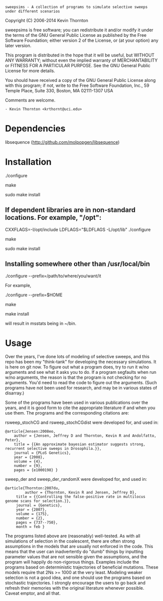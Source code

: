 	sweepsims - A collection of programs to simulate selective sweeps under different scenarios



  Copyright (C) 2006-2014 Kevin Thornton

  sweepsims is free software; you can redistribute it and/or modify
  it under the terms of the GNU General Public License as published by
  the Free Software Foundation; either version 2 of the License, or
  (at your option) any later version.

  This program is distributed in the hope that it will be useful,
  but WITHOUT ANY WARRANTY; without even the implied warranty of
  MERCHANTABILITY or FITNESS FOR A PARTICULAR PURPOSE.  See the
  GNU General Public License for more details.

  You should have received a copy of the GNU General Public License
  along with this program; if not, write to the Free Software
  Foundation, Inc., 59 Temple Place, Suite 330, Boston, MA  02111-1307  USA

Comments are welcome.

	- Kevin Thornton <krthornt@uci.edu>

# Dependencies

libsequence (http://github.com/molpopgen/libsequence)

# Installation

./configure

make

sudo make install

## If dependent libraries are in non-standard locations.  For example, "/opt":

CXXFLAGS=-I/opt/include LDFLAGS="$LDFLAGS -L/opt/lib" ./configure

make 

sudo make install

## Installing somewhere other than /usr/local/bin

./configure --prefix=/path/to/where/you/want/it

For example,

./configure --prefix=$HOME

make 

make install

will result in msstats being in ~/bin.

# Usage

Over the years, I've done lots of modeling of selective sweeps, and this repo has been my "think-tank" for developing the necessary simulations. It is here on git now. To figure out what a program does, try to run it w/no arguments and see what it asks you to do. If a program segfaults when run w/no arguments, the reason is that the program is not checking for no arguments. You'd need to read the code to figure out the arguments. (Such programs have not been used for research, and may be in various states of disarray.)

Some of the programs have been used in various publications over the years, and it is good form to cite the appropriate literature if and when you use them. The programs and the corresponding citations are:

rsweep_stochCG and rsweep_stochCGdist were developed for, and used in:

```
@article{Jensen:2008eo, 
	author = {Jensen, Jeffrey D and Thornton, Kevin R and Andolfatto, Peter}, 
	title = {{An approximate bayesian estimator suggests strong, recurrent selective sweeps in Drosophila.}}, 
	journal = {PLoS Genetics},
	year = {2008}, 
	volume = {4}, 
	number = {9}, 
	pages = {e1000198} }
```
sweep_der and sweep_der_randomX were developed for, and used in:

```
@article{Thornton:2007du,
         author = {Thornton, Kevin R and Jensen, Jeffrey D}, 
	 title = {{Controlling the false-positive rate in multilocus genome scans for selection.}}, 
	 journal = {Genetics}, 
	 year = {2007}, 
	 volume = {175}, 
	 number = {2}, 
	 pages = {737--750}, 
	 month = feb }
```
The programs listed above are (reasonably) well-tested. As with all simulations of selection in the coalescent, there are often strong assumptions in the models that are usually not enforced in the code. This means that the user can inadvertently do "dumb" things by inputting parameter values that are not sensible given the assumptions, and the program will happily do non-rigorous things. Examples include the programs based on deterministic trajectories of beneficial mutations. These models require that 2Ns >= 1000 at the very least. Modeling weaker selection is not a good idea, and one should use the programs based on stochastic trajectories. I strongly encourage the users to go back and refresh their memories with the original literature whenever possible. Caveat emptor, and all that.
